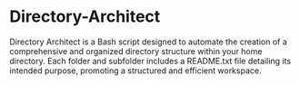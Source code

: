 # Directory-Architect
Directory Architect is a Bash script designed to automate the creation of a comprehensive and organized directory structure within your home directory. Each folder and subfolder includes a README.txt file detailing its intended purpose, promoting a structured and efficient workspace.
